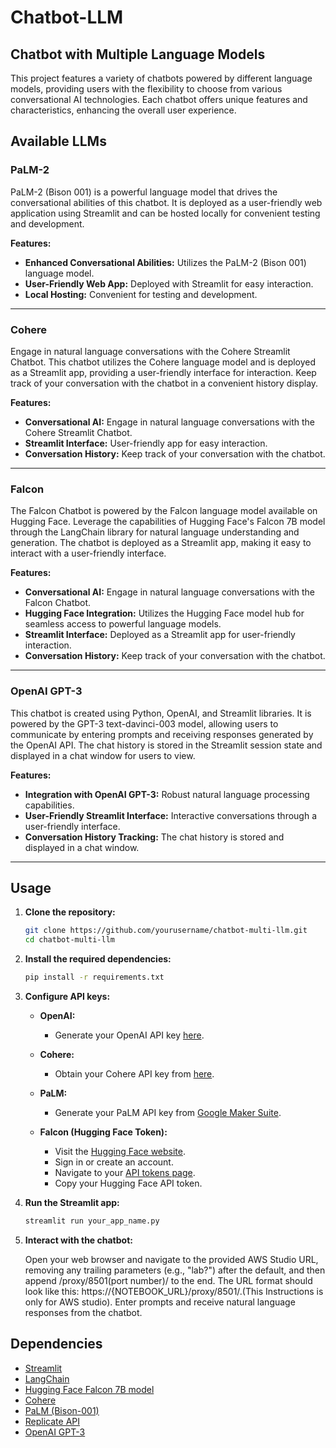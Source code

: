 # Chatbot-LLM

## Chatbot with Multiple Language Models

This project features a variety of chatbots powered by different language models, providing users with the flexibility to choose from various conversational AI technologies. Each chatbot offers unique features and characteristics, enhancing the overall user experience.

## Available LLMs

### PaLM-2 
PaLM-2 (Bison 001) is a powerful language model that drives the conversational abilities of this chatbot. It is deployed as a user-friendly web application using Streamlit and can be hosted locally for convenient testing and development.

**Features:**
- **Enhanced Conversational Abilities:** Utilizes the PaLM-2 (Bison 001) language model.
- **User-Friendly Web App:** Deployed with Streamlit for easy interaction.
- **Local Hosting:** Convenient for testing and development.
-------------------------

### Cohere
Engage in natural language conversations with the Cohere Streamlit Chatbot. This chatbot utilizes the Cohere language model and is deployed as a Streamlit app, providing a user-friendly interface for interaction. Keep track of your conversation with the chatbot in a convenient history display.

**Features:**
- **Conversational AI:** Engage in natural language conversations with the Cohere Streamlit Chatbot.
- **Streamlit Interface:** User-friendly app for easy interaction.
- **Conversation History:** Keep track of your conversation with the chatbot.
---------

### Falcon
The Falcon Chatbot is powered by the Falcon language model available on Hugging Face. Leverage the capabilities of Hugging Face's Falcon 7B model through the LangChain library for natural language understanding and generation. The chatbot is deployed as a Streamlit app, making it easy to interact with a user-friendly interface.

**Features:**
- **Conversational AI:** Engage in natural language conversations with the Falcon Chatbot.
- **Hugging Face Integration:** Utilizes the Hugging Face model hub for seamless access to powerful language models.
- **Streamlit Interface:** Deployed as a Streamlit app for user-friendly interaction.
- **Conversation History:** Keep track of your conversation with the chatbot.
-----------

### OpenAI GPT-3
This chatbot is created using Python, OpenAI, and Streamlit libraries. It is powered by the GPT-3 text-davinci-003 model, allowing users to communicate by entering prompts and receiving responses generated by the OpenAI API. The chat history is stored in the Streamlit session state and displayed in a chat window for users to view.

**Features:**
- **Integration with OpenAI GPT-3:** Robust natural language processing capabilities.
- **User-Friendly Streamlit Interface:** Interactive conversations through a user-friendly interface.
- **Conversation History Tracking:** The chat history is stored and displayed in a chat window.
-----------


## Usage

1. **Clone the repository:**
    ```bash
    git clone https://github.com/yourusername/chatbot-multi-llm.git
    cd chatbot-multi-llm
    ```

2. **Install the required dependencies:**
    ```bash
    pip install -r requirements.txt
    ```

3. **Configure API keys:**
   - **OpenAI:**
     - Generate your OpenAI API key [here](https://platform.openai.com/api-keys).

   - **Cohere:**
     - Obtain your Cohere API key from [here](https://dashboard.cohere.com/api-keys).

   - **PaLM:**
     - Generate your PaLM API key from [Google Maker Suite](https://makersuite.google.com/app/apikey).

   - **Falcon (Hugging Face Token):**
     - Visit the [Hugging Face website](https://huggingface.co/).
     - Sign in or create an account.
     - Navigate to your [API tokens page](https://huggingface.co/settings/tokens).
     - Copy your Hugging Face API token.

4. **Run the Streamlit app:**
    ```bash
    streamlit run your_app_name.py
    ```

5. **Interact with the chatbot:**
   
   Open your web browser and navigate to the provided AWS Studio URL, removing any trailing parameters (e.g., "lab?") after the default, and then append /proxy/8501(port number)/ to the end. The URL format should look like this: https://{NOTEBOOK_URL}/proxy/8501/.(This Instructions is only for AWS studio). Enter prompts and receive natural language responses from the chatbot.

## Dependencies

- [Streamlit](https://streamlit.io/)
- [LangChain](https://www.langchain.com/)
- [Hugging Face Falcon 7B model](https://huggingface.co/tiiuae/falcon-7b-instruct)
- [Cohere](https://cohere.com/)
- [PaLM (Bison-001)](https://blog.google/technology/ai/google-palm-2-ai-large-language-model/)
- [Replicate API](https://replicate.ai/)
- [OpenAI GPT-3](https://chat.openai.com/)



